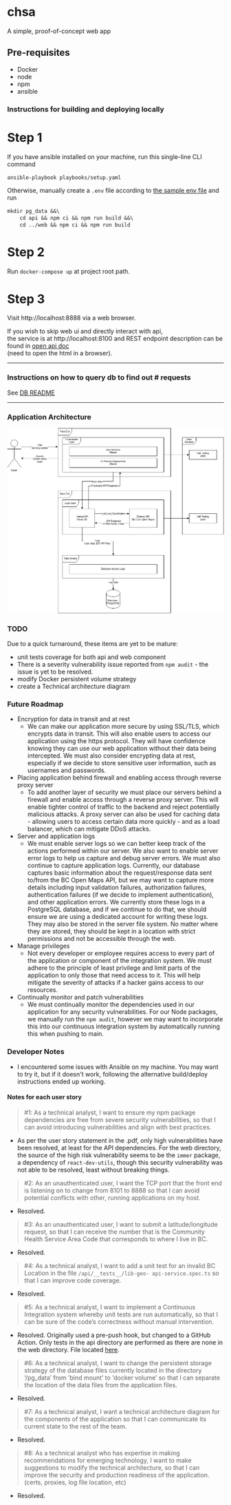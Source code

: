 # chsa
A simple, proof-of-concept web app

## Pre-requisites
- Docker
- node
- npm
- ansible

### Instructions for building and deploying locally

# Step 1
If you have ansible installed on your machine, run this single-line CLI command
```
ansible-playbook playbooks/setup.yaml
```

Otherwise, manually create a `.env` file according to [the sample env file](./.env.sample) and run
```
mkdir pg_data &&\
    cd api && npm ci && npm run build &&\
    cd ../web && npm ci && npm run build
```

# Step 2 
Run `docker-compose up` at project root path.

# Step 3
Visit http://localhost:8888 via a web browser.

If you wish to skip web ui and directly interact with api,\
the service is at http://localhost:8100 and REST endpoint description can be found in [open api doc](api/public/doc/api/index.html)\
(need to open the html in a browser).

---

### Instructions on how to query db to find out # requests

See [DB README](db/README.md)

---

### Application Architecture

![Application Architecture Diagram](chsa-app-arch.png)

### TODO 

Due to a quick turnaround, these items are yet to be mature:
- unit tests coverage for both api and web component
- There is a severity vulnerability issue reported from `npm audit` - the issue is yet to be resolved.
- modify Docker persistent volume strategy
- create a Technical architecture diagram

### Future Roadmap

- Encryption for data in transit and at rest
    - We can make our application more secure by using SSL/TLS, which encrypts data in transit. This will also enable users to access our application using the https protocol. They will have confidence knowing they can use our web application without their data being intercepted. We must also consider encrypting data at rest, especially if we decide to store sensitive user information, such as usernames and passwords.
- Placing application behind firewall and enabling access through reverse proxy server
    - To add another layer of security we must place our servers behind a firewall and enable access through a reverse proxy server. This will enable tighter control of traffic to the backend and reject potentially malicious attacks. A proxy server can also be used for caching data - allowing users to access certain data more quickly - and as a load balancer, which can mitigate DDoS attacks.
- Server and application logs
    - We must enable server logs so we can better keep track of the actions performed within our server. We also want to enable server error logs to help us capture and debug server errors. We must also continue to capture application logs. Currently, our database captures basic information about the request/response data sent to/from the BC Open Maps API, but we may want to capture more details including input validation failures, authorization failures, authentication failures (if we decide to implement authentication), and other application errors. We currently store these logs in a PostgreSQL database, and if we continue to do that, we should ensure we are using a dedicated account for writing these logs. They may also be stored in the server file system. No matter where they are stored, they should be kept in a location with strict permissions and not be accessible through the web.
- Manage privileges
    - Not every developer or employee requires access to every part of the application or component of the integration system. We must adhere to the principle of least privilege and limit parts of the application to only those that need access to it. This will help mitigate the severity of attacks if a hacker gains access to our resources.
- Continually monitor and patch vulnerabilities
    - We must continually monitor the dependencies used in our application for any security vulnerabilities. For our Node packages, we manually run the `npm audit`, however we may want to incorporate this into our continuous integration system by automatically running this when pushing to main.

### Developer Notes

- I encountered some issues with Ansible on my machine. You may want to try it, but if it doesn't work, following the alternative build/deploy instructions ended up working.


#### Notes for each user story


> #1: As a technical analyst, I want to ensure my npm package dependencies are free from severe
security vulnerabilities, so that I can avoid introducing vulnerabilities and align with best practices.

- As per the user story statement in the .pdf, only high vulnerabilities have been resolved, at least for the API dependencies. For the web directory, the source of the high risk vulnerability seems to be the `immer` package, a dependency of `react-dev-utils`, though this security vulnerability was not able to be resolved, least without breaking things.


> #2: As an unauthenticated user, I want the TCP port that the front end is listening on to change from 8101 to
8888 so that I can avoid potential conflicts with other, running applications on my host.

- Resolved. 


> #3: As an unauthenticated user, I want to submit a latitude/longitude request, so that I can receive the number
that is the Community Health Service Area Code that corresponds to where I live in BC.

- Resolved.


> #4: As a technical analyst, I want to add a unit test for an invalid BC Location in the file `/api/__tests__/lib-geo-
api-service.spec.ts` so that I can improve code coverage.

- Resolved.


> #5: As a technical analyst, I want to implement a Continuous Integration system whereby unit tests are run
automatically, so that I can be sure of the code’s correctness without manual intervention.

- Resolved. Originally used a pre-push hook, but changed to a GitHub Action. Only tests in the api directory are performed as there are none in the web directory. File located [here](.github/workflows/tests.yml).


> #6: As a technical analyst, I want to change the persistent storage strategy of the database files currently
located in the directory ‘/pg_data’ from ‘bind mount’ to ‘docker volume’ so that I can separate the location
of the data files from the application files.

- Resolved.


> #7: As a technical analyst, I want a technical architecture diagram for the components of the application so
that I can communicate its current state to the rest of the team.

- Resolved.


> #8: As a technical analyst who has expertise in making recommendations for emerging technology, I want to
make suggestions to modify the technical architecture, so that I can improve the security and production
readiness of the application. (certs, proxies, log file location, etc)

- Resolved.
